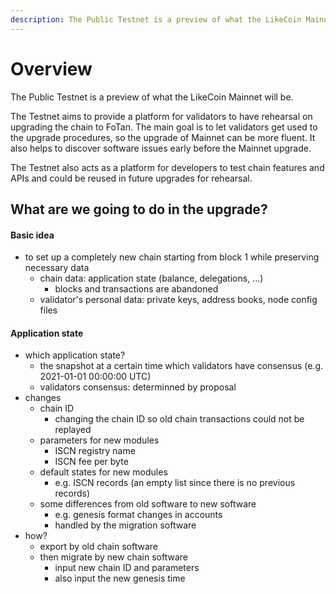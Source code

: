 ```yaml
---
description: The Public Testnet is a preview of what the LikeCoin Mainnet will be.
---
```


# Overview

The Public Testnet is a preview of what the LikeCoin Mainnet will be.

The Testnet aims to provide a platform for validators to have rehearsal on upgrading the chain to FoTan. The main goal is to let validators get used to the upgrade procedures, so the upgrade of Mainnet can be more fluent. It also helps to discover software issues early before the Mainnet upgrade.

The Testnet also acts as a platform for developers to test chain features and APIs and could be reused in future upgrades for rehearsal.

## What are we going to do in the upgrade?

#### Basic idea

* to set up a completely new chain starting from block 1 while preserving necessary data
  * chain data: application state \(balance, delegations, ...\)
    * blocks and transactions are abandoned
  * validator's personal data: private keys, address books, node config files

#### Application state

* which application state?
  * the snapshot at a certain time which validators have consensus \(e.g. 2021-01-01 00:00:00 UTC\)
  * validators consensus: determinned by proposal
* changes
  * chain ID
    * changing the chain ID so old chain transactions could not be replayed
  * parameters for new modules
    * ISCN registry name
    * ISCN fee per byte
  * default states for new modules
    * e.g. ISCN records \(an empty list since there is no previous records\)
  * some differences from old software to new software
    * e.g. genesis format changes in accounts
    * handled by the migration software
* how?
  * export by old chain software
  * then migrate by new chain software
    * input new chain ID and parameters
    * also input the new genesis time

